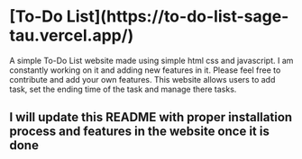 <h1> [To-Do List](https://to-do-list-sage-tau.vercel.app/) </h1>

A simple To-Do List website made using simple html css and javascript. I am constantly working on it and adding new features in it. Please feel free to contribute and add your own features.
This website allows users to add task, set the ending time of the task and manage there tasks.

<h2>I will update this README with proper installation process and features in the website once it is done</h2>
